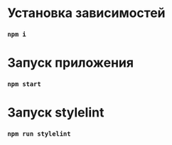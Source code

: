 # Установка зависимостей

### `npm i`

# Запуск приложения 

### `npm start`

# Запуск stylelint 

### `npm run stylelint`